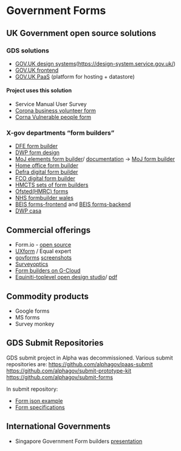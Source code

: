 # Government Forms

## UK Government open source solutions
### GDS solutions
- [GOV.UK design systems](prototyping)(https://design-system.service.gov.uk/)
- [GOV.UK frontend](https://github.com/alphagov/govuk-frontend)
- [GOV.UK PaaS](https://www.cloud.service.gov.uk/) (platform for hosting + datastore)

#### Project uses this solution
- Service Manual User Survey
- [Corona business volunteer form](https://github.com/alphagov/govuk-coronavirus-business-volunteer-form)
- [Corna Vulnerable people form](https://github.com/alphagov?q=corona&type=&language=https://trello.com/b/Wff9plbb/coronavirus-volunteering)

### X-gov departments “form builders”
- [DFE form builder](https://github.com/DFE-Digital/govuk_design_system_formbuilder)
- [DWP form design](https://github.com/dwp/dwp-design)
- [MoJ elements form builder](https://github.com/ministryofjustice/govuk_elements_form_builder)/ [documentation](https://form-builder-user-guide.form.service.justice.gov.uk/what-youll-need) -> [MoJ form builder](https://github.com/ministryofjustice/form-builder)
- [Home office form builder](https://github.com/UKHomeOfficeForms)
- [Defra digital form builder](https://github.com/DEFRA/digital-form-builder)
- [FCO digital form builder](https://github.com/UKForeignOffice/digital-form-builder)
- [HMCTS sets of form builders](https://github.com/search?q=org%3Ahmcts+form&unscoped_q=form)
- [Ofsted(HMRC) forms](https://github.com/hmrc?q=form&type=&language=)
- [NHS formbuilder wales](https://github.com/hmrc?q=form&type=&language=)
- [BEIS forms-frontend](https://github.com/UKGovernmentBEIS/beis-forms-frontend) and [BEIS forms-backend](https://github.com/UKGovernmentBEIS/beis-forms-backend)
- [DWP casa](https://github.com/dwp/govuk-casa)


<!-- ![](https://i.imgur.com/0MNCvow.png) -->


## Commercial offerings
- Form.io - [open source](https://github.com/formio/formio)
- [UXform](https://www.uxforms.com/documentation/) / Equal expert
- [govforms](https://govforms.co.uk/) [screenshots](https://hackmd.io/fKrZ0Zv3SAKqqyToj_2EVg)
- [Surveyoptics](https://surveyoptic.com/)
- [Form builders on G-Cloud](https://www.digitalmarketplace.service.gov.uk/g-cloud/search?q=form%20building&lot=cloud-software)
- [Equiniti-toplevel open design studio](https://equiniti-toplevel.com/)/ [pdf](https://equiniti-toplevel.com/media/1884/7593_toplevel_open_design_studio_v5.pdf)

## Commodity products
- Google forms
- MS forms
- Survey monkey


## GDS Submit Repositories
GDS submit project in Alpha was decommissioned. Various submit repositories are:
https://github.com/alphagov/paas-submit
https://github.com/alphagov/submit-prototype-kit
https://github.com/alphagov/submit-forms

In submit repository:
- [Form json example](https://github.com/alphagov/submit-prototype-kit/tree/master/examples)
- [Form specifications](https://github.com/alphagov/submit-prototype-kit/tree/master/schemas)

## International Governments
- Singapore Government Form builders [presentation](https://docs.google.com/presentation/d/1Yq_T8jOhAHA3BLyn1H7cPMBICKYCUmARxRUIe2hwno4/edit#slide=id.g62bfdc73d3_0_778)
